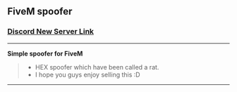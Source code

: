 ## FiveM spoofer 

### [Discord New Server Link](https://discord.gg/4xVkxj4cv4)

***

**Simple spoofer for FiveM**
> - HEX spoofer which have been called a rat.
> - I hope you guys enjoy selling this :D

***

